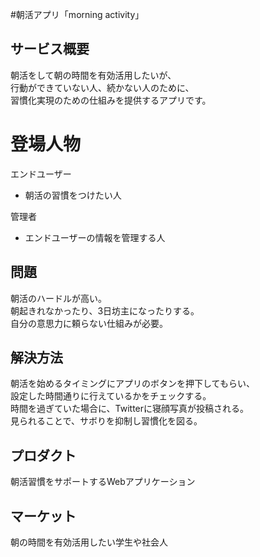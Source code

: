 #朝活アプリ「morning activity」

## サービス概要

朝活をして朝の時間を有効活用したいが、<br>
行動ができていない人、続かない人のために、<br>
習慣化実現のための仕組みを提供するアプリです。
# 登場人物

エンドユーザー

- 朝活の習慣をつけたい人

管理者

- エンドユーザーの情報を管理する人

## 問題

朝活のハードルが高い。<br>
朝起きれなかったり、3日坊主になったりする。<br>
自分の意思力に頼らない仕組みが必要。

## 解決方法

朝活を始めるタイミングにアプリのボタンを押下してもらい、<br>
設定した時間通りに行えているかをチェックする。<br>
時間を過ぎていた場合に、Twitterに寝顔写真が投稿される。<br>
見られることで、サボりを抑制し習慣化を図る。

## プロダクト

朝活習慣をサポートするWebアプリケーション

## マーケット

朝の時間を有効活用したい学生や社会人
